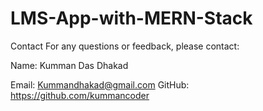 # LMS-App-with-MERN-Stack
Contact
For any questions or feedback, please contact:

Name: Kumman Das Dhakad

Email: Kummandhakad@gmail.com
GitHub: https://github.com/kummancoder
